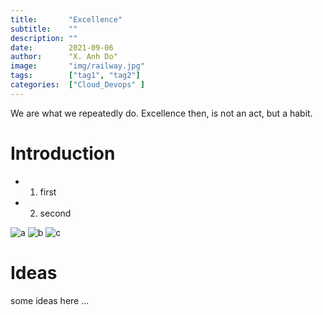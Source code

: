 ```yaml
---
title:       "Excellence"
subtitle:    ""
description: ""
date:        2021-09-06
author:      "X. Anh Do"
image:       "img/railway.jpg"
tags:        ["tag1", "tag2"]
categories:  ["Cloud_Devops" ]
---
```


We are what we repeatedly do. Excellence then, is not an act, but a habit.    

# Introduction
- 1. first
- 2. second

![a](/tech-blog/img/railway.jpg)
![b](/tech-blog/img/water.jpg)
![c](/tech-blog/img/wooden_hut.jpg)


# Ideas

some ideas here ...

# 